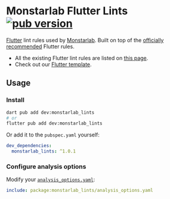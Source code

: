 # Monstarlab Flutter Lints [![pub version][pub-version-img]][pub-version-url]

[Flutter](https://flutter.dev) lint rules used by [Monstarlab](https://monstar-lab.com/global). Built on top of the [officially recommended](https://pub.dev/packages/flutter_lints) Flutter rules.

- All the existing Flutter lint rules are listed on [this page](https://dart.dev/tools/linter-rules).
- Check out our [Flutter template](https://github.com/monstar-lab-oss/flutter-template).

## Usage

### Install

```bash
dart pub add dev:monstarlab_lints
# or
flutter pub add dev:monstarlab_lints
```

Or add it to the `pubspec.yaml` yourself:

```yaml
dev_dependencies:
  monstarlab_lints: ^1.0.1
```

### Configure analysis options

Modify your [`analysis_options.yaml`](https://dart.dev/tools/analysis#the-analysis-options-file):

```yaml
include: package:monstarlab_lints/analysis_options.yaml
```


<!-- References -->
[pub-version-img]: https://img.shields.io/badge/pub-v1.0.1-0175c2?logo=flutter
[pub-version-url]: https://pub.dev/packages/monstarlab_lints